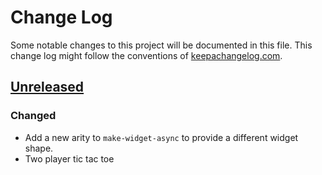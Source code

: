 # Change Log
Some notable changes to this project will be documented in this file. This change log might follow the conventions of [keepachangelog.com](http://keepachangelog.com/).

## [Unreleased]
### Changed
- Add a new arity to `make-widget-async` to provide a different widget shape.
- Two player tic tac toe

[Unreleased]: https://github.com/daveduthie/toe/compare/0.1.0...HEAD
